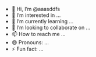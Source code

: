 - 👋 Hi, I’m @aaasddfs
- 👀 I’m interested in ...
- 🌱 I’m currently learning ...
- 💞️ I’m looking to collaborate on ...
- 📫 How to reach me ...
- 😄 Pronouns: ...
- ⚡ Fun fact: ...

<!---
aaasddfs/aaasddfs is a ✨ special ✨ repository because its `README.md` (this file) appears on your GitHub profile.
You can click the Preview link to take a look at your changes.
--->
